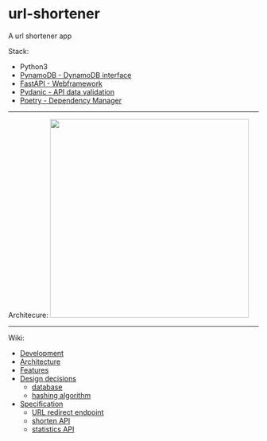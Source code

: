 # url-shortener
A url shortener app

Stack:
- Python3
- [PynamoDB - DynamoDB interface](https://pynamodb.readthedocs.io/en/latest/)
- [FastAPI - Webframework](https://fastapi.tiangolo.com/)
- [Pydanic - API data validation](https://pydantic-docs.helpmanual.io/)
- [Poetry - Dependency Manager](https://python-poetry.org/) 

<hr/>
Architecure:
<img src="https://user-images.githubusercontent.com/4608924/140231249-dab0be8b-3ba3-46a3-889a-31ccb2421010.png" width=400px/>

<hr/>

Wiki:
- [Development](https://github.com/molnarjani/url-shortener/wiki/Development)
- [Architecture](https://github.com/molnarjani/url-shortener/wiki/Architecture)
- [Features](https://github.com/molnarjani/url-shortener/wiki/Features)
- [Design decisions](https://github.com/molnarjani/url-shortener/wiki/Design-decisions)
  - [database](https://github.com/molnarjani/url-shortener/wiki/database)
  - [hashing algorithm](https://github.com/molnarjani/url-shortener/wiki/hashing-algorithm)
- [Specification](https://github.com/molnarjani/url-shortener/wiki/Specification)
  - [URL redirect endpoint](https://github.com/molnarjani/url-shortener/wiki/url-redirect-endpoint)
  - [shorten API](https://github.com/molnarjani/url-shortener/wiki/shorten)
  - [statistics API](https://github.com/molnarjani/url-shortener/wiki/statistics)
